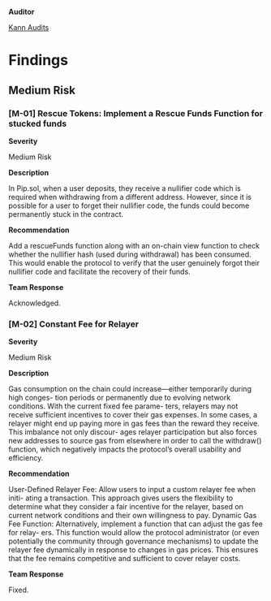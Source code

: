 **Auditor**

[Kann Audits](https://x.com/KannAudits)

# Findings

## Medium Risk
### [M-01] Rescue Tokens: Implement a Rescue Funds Function for stucked funds

**Severity**

Medium Risk

**Description**

In Pip.sol, when a user deposits, they receive a nullifier code which is required when
withdrawing from a different address. However, since it is possible for a user to forget their nullifier
code, the funds could become permanently stuck in the contract.

**Recommendation**

Add a rescueFunds function along with an on-chain view function to check
whether the nullifier hash (used during withdrawal) has been consumed. This would enable the
protocol to verify that the user genuinely forgot their nullifier code and facilitate the recovery of their
funds.

**Team Response**

Acknowledged. 


### [M-02] Constant Fee for Relayer

**Severity**

Medium Risk

**Description**

Gas consumption on the chain could increase—either temporarily during high conges-
tion periods or permanently due to evolving network conditions. With the current fixed fee parame-
ters, relayers may not receive sufficient incentives to cover their gas expenses. In some cases, a relayer
might end up paying more in gas fees than the reward they receive. This imbalance not only discour-
ages relayer participation but also forces new addresses to source gas from elsewhere in order to call
the withdraw() function, which negatively impacts the protocol’s overall usability and efficiency.

**Recommendation**

User-Defined Relayer Fee: Allow users to input a custom relayer fee when initi-
ating a transaction. This approach gives users the flexibility to determine what they consider a fair
incentive for the relayer, based on current network conditions and their own willingness to pay.
Dynamic Gas Fee Function: Alternatively, implement a function that can adjust the gas fee for relay-
ers. This function would allow the protocol administrator (or even potentially the community through
governance mechanisms) to update the relayer fee dynamically in response to changes in gas prices.
This ensures that the fee remains competitive and sufficient to cover relayer costs.

**Team Response**

Fixed.
